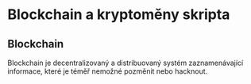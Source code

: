 # Blockchain a kryptoměny skripta

## Blockchain

Blockchain je decentralizovaný a distribuovaný systém zaznamenávající informace, které je téměř nemožné pozměnit nebo hacknout.